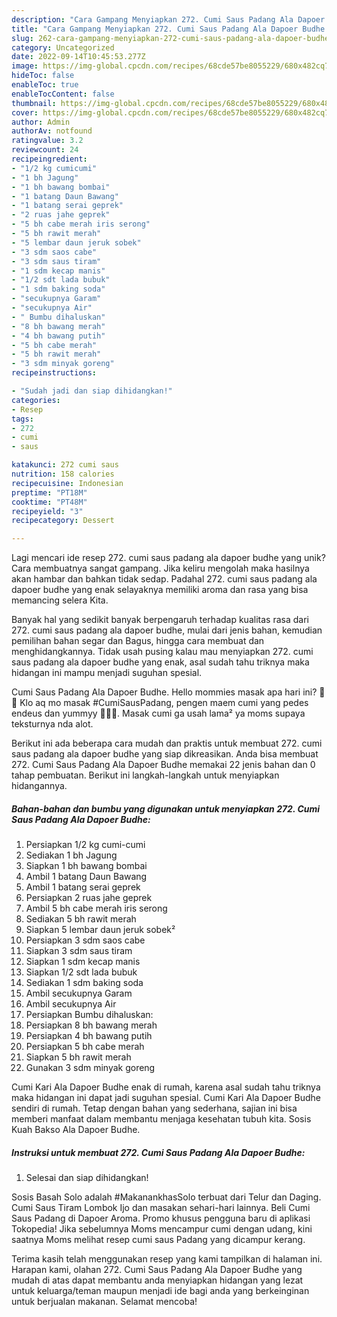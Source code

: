 ```yaml
---
description: "Cara Gampang Menyiapkan 272. Cumi Saus Padang Ala Dapoer Budhe yang Lezat Sekali"
title: "Cara Gampang Menyiapkan 272. Cumi Saus Padang Ala Dapoer Budhe yang Lezat Sekali"
slug: 262-cara-gampang-menyiapkan-272-cumi-saus-padang-ala-dapoer-budhe-yang-lezat-sekali
category: Uncategorized
date: 2022-09-14T10:45:53.277Z
image: https://img-global.cpcdn.com/recipes/68cde57be8055229/680x482cq70/272-cumi-saus-padang-ala-dapoer-budhe-foto-resep-utama.jpg
hideToc: false
enableToc: true
enableTocContent: false
thumbnail: https://img-global.cpcdn.com/recipes/68cde57be8055229/680x482cq70/272-cumi-saus-padang-ala-dapoer-budhe-foto-resep-utama.jpg
cover: https://img-global.cpcdn.com/recipes/68cde57be8055229/680x482cq70/272-cumi-saus-padang-ala-dapoer-budhe-foto-resep-utama.jpg
author: Admin
authorAv: notfound
ratingvalue: 3.2
reviewcount: 24
recipeingredient:
- "1/2 kg cumicumi"
- "1 bh Jagung"
- "1 bh bawang bombai"
- "1 batang Daun Bawang"
- "1 batang serai geprek"
- "2 ruas jahe geprek"
- "5 bh cabe merah iris serong"
- "5 bh rawit merah"
- "5 lembar daun jeruk sobek"
- "3 sdm saos cabe"
- "3 sdm saus tiram"
- "1 sdm kecap manis"
- "1/2 sdt lada bubuk"
- "1 sdm baking soda"
- "secukupnya Garam"
- "secukupnya Air"
- " Bumbu dihaluskan"
- "8 bh bawang merah"
- "4 bh bawang putih"
- "5 bh cabe merah"
- "5 bh rawit merah"
- "3 sdm minyak goreng"
recipeinstructions:

- "Sudah jadi dan siap dihidangkan!"
categories:
- Resep
tags:
- 272
- cumi
- saus

katakunci: 272 cumi saus 
nutrition: 158 calories
recipecuisine: Indonesian
preptime: "PT18M"
cooktime: "PT48M"
recipeyield: "3"
recipecategory: Dessert

---
```





Lagi mencari ide resep 272. cumi saus padang ala dapoer budhe yang unik? Cara membuatnya sangat gampang. Jika keliru mengolah maka hasilnya akan hambar dan bahkan tidak sedap. Padahal 272. cumi saus padang ala dapoer budhe yang enak selayaknya memiliki aroma dan rasa yang bisa memancing selera Kita.





Banyak hal yang sedikit banyak berpengaruh terhadap kualitas rasa dari 272. cumi saus padang ala dapoer budhe, mulai dari jenis bahan, kemudian pemilihan bahan segar dan Bagus, hingga cara membuat dan menghidangkannya. Tidak usah pusing kalau mau menyiapkan 272. cumi saus padang ala dapoer budhe yang enak,      asal sudah tahu triknya maka hidangan ini mampu menjadi suguhan spesial.














Cumi Saus Padang Ala Dapoer Budhe. Hello mommies masak apa hari ini? 🤗🤗 Klo aq mo masak #CumiSausPadang, pengen maem cumi yang pedes endeus dan yummyy 🥰🥰🥰. Masak cumi ga usah lama² ya moms supaya teksturnya nda alot.






Berikut ini ada beberapa cara mudah dan praktis untuk membuat 272. cumi saus padang ala dapoer budhe yang siap dikreasikan. Anda bisa membuat 272. Cumi Saus Padang Ala Dapoer Budhe memakai 22 jenis bahan dan 0 tahap pembuatan. Berikut ini langkah-langkah untuk menyiapkan hidangannya.

<!--inarticleads1-->

##### Bahan-bahan dan bumbu yang digunakan untuk menyiapkan 272. Cumi Saus Padang Ala Dapoer Budhe:

1. Persiapkan 1/2 kg cumi-cumi
1. Sediakan 1 bh Jagung
1. Siapkan 1 bh bawang bombai
1. Ambil 1 batang Daun Bawang
1. Ambil 1 batang serai geprek
1. Persiapkan 2 ruas jahe geprek
1. Ambil 5 bh cabe merah iris serong
1. Sediakan 5 bh rawit merah
1. Siapkan 5 lembar daun jeruk sobek²
1. Persiapkan 3 sdm saos cabe
1. Siapkan 3 sdm saus tiram
1. Siapkan 1 sdm kecap manis
1. Siapkan 1/2 sdt lada bubuk
1. Sediakan 1 sdm baking soda
1. Ambil secukupnya Garam
1. Ambil secukupnya Air
1. Persiapkan  Bumbu dihaluskan:
1. Persiapkan 8 bh bawang merah
1. Persiapkan 4 bh bawang putih
1. Persiapkan 5 bh cabe merah
1. Siapkan 5 bh rawit merah
1. Gunakan 3 sdm minyak goreng


Cumi Kari Ala Dapoer Budhe enak di rumah, karena asal sudah tahu triknya maka hidangan ini dapat jadi suguhan spesial. Cumi Kari Ala Dapoer Budhe sendiri di rumah. Tetap dengan bahan yang sederhana, sajian ini bisa memberi manfaat dalam membantu menjaga kesehatan tubuh kita. Sosis Kuah Bakso Ala Dapoer Budhe. 

<!--inarticleads2-->

##### Instruksi untuk membuat 272. Cumi Saus Padang Ala Dapoer Budhe:


1. Selesai dan siap dihidangkan!

Sosis Basah Solo adalah #MakanankhasSolo terbuat dari Telur dan Daging. Cumi Saus Tiram Lombok Ijo dan masakan sehari-hari lainnya. Beli Cumi Saus Padang di Dapoer Aroma. Promo khusus pengguna baru di aplikasi Tokopedia! Jika sebelumnya Moms mencampur cumi dengan udang, kini saatnya Moms melihat resep cumi saus Padang yang dicampur kerang. 

Terima kasih telah menggunakan resep yang kami tampilkan di halaman ini. Harapan kami, olahan 272. Cumi Saus Padang Ala Dapoer Budhe yang mudah di atas dapat membantu anda menyiapkan hidangan yang lezat untuk keluarga/teman maupun menjadi ide bagi anda yang berkeinginan untuk berjualan makanan. Selamat mencoba!
